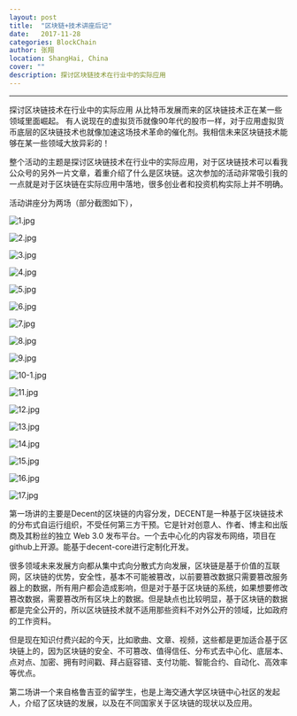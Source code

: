 ```yaml
---
layout: post
title:  "区块链+技术讲座后记"
date:   2017-11-28
categories: BlockChain
author: 张翔
location: ShangHai, China
cover: ""
description: 探讨区块链技术在行业中的实际应用
---
```

---
探讨区块链技术在行业中的实际应用
从比特币发展而来的区块链技术正在某一些领域里面崛起。
有人说现在的虚拟货币就像90年代的股市一样，对于应用虚拟货币底层的区块链技术也就像加速这场技术革命的催化剂。我相信未来区块链技术能够在某一些领域大放异彩的！

整个活动的主题是探讨区块链技术在行业中的实际应用，对于区块链技术可以看我公众号的另外一片文章，着重介绍了什么是区块链。这次参加的活动非常吸引我的一点就是对于区块链在实际应用中落地，很多创业者和投资机构实际上并不明确。

活动讲座分为两场（部分截图如下），


![1.jpg](https://meetsup.oss-cn-hangzhou.aliyuncs.com/blog-images/article17/1.jpg)

![2.jpg](https://meetsup.oss-cn-hangzhou.aliyuncs.com/blog-images/article17/2.jpg)

![3.jpg](https://meetsup.oss-cn-hangzhou.aliyuncs.com/blog-images/article17/3.jpg)

![4.jpg](https://meetsup.oss-cn-hangzhou.aliyuncs.com/blog-images/article17/4.jpg)

![5.jpg](https://meetsup.oss-cn-hangzhou.aliyuncs.com/blog-images/article17/5.jpg)

![6.jpg](https://meetsup.oss-cn-hangzhou.aliyuncs.com/blog-images/article17/6.jpg)

![7.jpg](https://meetsup.oss-cn-hangzhou.aliyuncs.com/blog-images/article17/7.jpg)

![8.jpg](https://meetsup.oss-cn-hangzhou.aliyuncs.com/blog-images/article17/8.jpg)

![9.jpg](https://meetsup.oss-cn-hangzhou.aliyuncs.com/blog-images/article17/9.jpg)

![10-1.jpg](https://meetsup.oss-cn-hangzhou.aliyuncs.com/blog-images/article17/10-1.jpg)

![11.jpg](https://meetsup.oss-cn-hangzhou.aliyuncs.com/blog-images/article17/11.jpg)

![12.jpg](https://meetsup.oss-cn-hangzhou.aliyuncs.com/blog-images/article17/12.jpg)

![13.jpg](https://meetsup.oss-cn-hangzhou.aliyuncs.com/blog-images/article17/13.jpg)

![14.jpg](https://meetsup.oss-cn-hangzhou.aliyuncs.com/blog-images/article17/14.jpg)

![15.jpg](https://meetsup.oss-cn-hangzhou.aliyuncs.com/blog-images/article17/15.jpg)

![16.jpg](https://meetsup.oss-cn-hangzhou.aliyuncs.com/blog-images/article17/16.jpg)

![17.jpg](https://meetsup.oss-cn-hangzhou.aliyuncs.com/blog-images/article17/17.jpg)


第一场讲的主要是Decent的区块链的内容分发，DECENT是一种基于区块链技术的分布式自运行组织，不受任何第三方干预。它是针对创意人、作者、博主和出版商及其粉丝的独立 Web 3.0 发布平台。一个去中心化的内容发布网络，项目在github上开源。能基于decent-core进行定制化开发。

很多领域未来发展方向都从集中式向分散式方向发展，区块链是基于价值的互联网，区块链的优势，安全性，基本不可能被篡改，以前要篡改数据只需要篡改服务器上的数据，所有用户都会造成影响，但是对于基于区块链的系统，如果想要修改篡改数据，需要篡改所有区块上的数据。但是缺点也比较明显，基于区块链的数据都是完全公开的，所以区块链技术就不适用那些资料不对外公开的领域，比如政府的工作资料。

但是现在知识付费兴起的今天，比如歌曲、文章、视频，这些都是更加适合基于区块链上的，因为区块链的安全、不可篡改、值得信任、分布式去中心化、底层本、点对点、加密、拥有时间戳、拜占庭容错、支付功能、智能合约、自动化、高效率等优点。

第二场讲一个来自格鲁吉亚的留学生，也是上海交通大学区块链中心社区的发起人，介绍了区块链的发展，以及在不同国家关于区块链的现状以及应用。



